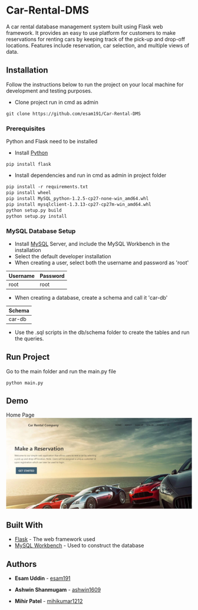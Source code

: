 # Car-Rental-DMS

A car rental database management system built using Flask web framework. It provides an easy to use platform for customers to make reservations for renting cars by keeping track of the pick-up and drop-off locations. Features include reservation, car selection, and multiple views of data.

## Installation

Follow the instructions below to run the project on your local machine for development and testing purposes. 

- Clone project run in cmd as admin
```
git clone https://github.com/esam191/Car-Rental-DMS
```

### Prerequisites

Python and Flask need to be installed 

- Install [Python](https://www.python.org/downloads/release/python-390/)
```
pip install flask
```
- Install dependencies and run in cmd as admin in project folder

```
pip install -r requirements.txt
pip install wheel
pip install MySQL_python-1.2.5-cp27-none-win_amd64.whl
pip install mysqlclient-1.3.13-cp27-cp27m-win_amd64.whl
python setup.py build
python setup.py install
```

### MySQL Database Setup

- Install [MySQL](https://dev.mysql.com/downloads/mysql/) Server, and include the MySQL Workbench in the installation
- Select the default developer installation
- When creating a user, select both the username and password as 'root'

| Username           | Password  |
| ------------- | ----- |
| root | root |

- When creating a database, create a schema and call it 'car-db'

| Schema      |     
| ------------- | 
| car-db | 

- Use the .sql scripts in the db/schema folder to create the tables and run the queries.

## Run Project

Go to the main folder and run the main.py file
```
python main.py
```

## Demo

Home Page
![Alt text](/main/static/img/home.JPG?raw=true "Home Page")

## Built With

* [Flask](https://flask.palletsprojects.com/en/1.1.x/) - The web framework used
* [MySQL Workbench](https://www.mysql.com/products/workbench/) - Used to construct the database

## Authors

* **Esam Uddin** - [esam191](https://github.com/esam191)

* **Ashwin Shanmugam** - [ashwin1609](https://github.com/ashwin1609)

* **Mihir Patel** - [mihikumar1212](https://github.com/mihikumar1212)


